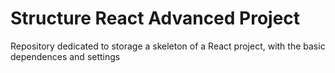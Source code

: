 ﻿# Structure React Advanced Project

Repository dedicated to storage a skeleton of a React project, with the basic dependences and settings
